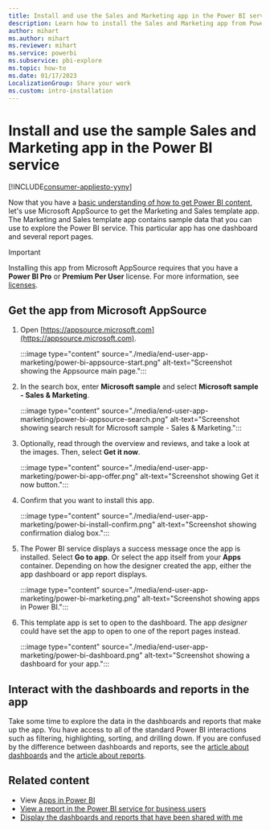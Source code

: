 ```yaml
---
title: Install and use the Sales and Marketing app in the Power BI service
description: Learn how to install the Sales and Marketing app from Power BI AppSource so that you can use sample data to explore the Power BI service.
author: mihart
ms.author: mihart
ms.reviewer: mihart
ms.service: powerbi
ms.subservice: pbi-explore
ms.topic: how-to
ms.date: 01/17/2023
LocalizationGroup: Share your work
ms.custom: intro-installation
---
```


# Install and use the sample Sales and Marketing app in the Power BI service

[!INCLUDE[consumer-appliesto-yyny](../includes/consumer-appliesto-yyny.md)]

Now that you have a [basic understanding of how to get Power BI content](end-user-app-view.md), let's use Microsoft AppSource to get the Marketing and Sales template app. The Marketing and Sales template app contains sample data that you can use to explore the Power BI service. This particular app has one dashboard and several report pages.

> [!IMPORTANT]
> Installing this app from Microsoft AppSource requires that you have a **Power BI Pro** or **Premium Per User** license. For more information, see [licenses](end-user-license.md).

## Get the app from Microsoft AppSource

1. Open [https://appsource.microsoft.com](https://appsource.microsoft.com).

    :::image type="content" source="./media/end-user-app-marketing/power-bi-appsource-start.png" alt-text="Screenshot showing the Appsource main page.":::

2. In the search box, enter **Microsoft sample** and select **Microsoft sample - Sales & Marketing**.

    :::image type="content" source="./media/end-user-app-marketing/power-bi-appsource-search.png" alt-text="Screenshot showing search result for Microsoft sample - Sales & Marketing.":::

3. Optionally, read through the overview and reviews, and take a look at the images.  Then, select **Get it now**.

    :::image type="content" source="./media/end-user-app-marketing/power-bi-app-offer.png" alt-text="Screenshot showing Get it now button.":::

4. Confirm that you want to install this app.

   :::image type="content" source="./media/end-user-app-marketing/power-bi-install-confirm.png" alt-text="Screenshot showing confirmation dialog box.":::

5. The Power BI service displays a success message once the app is installed. Select **Go to app**. Or select the app itself from your **Apps** container. Depending on how the designer created the app, either the app dashboard or app report displays.

    :::image type="content" source="./media/end-user-app-marketing/power-bi-marketing.png" alt-text="Screenshot showing apps in Power BI.":::

6. This template app is set to open to the dashboard. The app *designer* could have set the app to open to one of the report pages instead.  

    :::image type="content" source="./media/end-user-app-marketing/power-bi-dashboard.png" alt-text="Screenshot showing a dashboard for your app.":::

## Interact with the dashboards and reports in the app

Take some time to explore the data in the dashboards and reports that make up the app. You have access to all of the standard Power BI interactions such as filtering, highlighting, sorting, and drilling down. If you are confused by the difference between dashboards and reports, see the [article about dashboards](end-user-dashboards.md) and the [article about reports](end-user-reports.md).  

## Related content

- View [Apps in Power BI](end-user-apps.md)
- [View a report in the Power BI service for business users](end-user-report-open.md)
- [Display the dashboards and reports that have been shared with me](../collaborate-share/end-user-shared-with-me.md)
